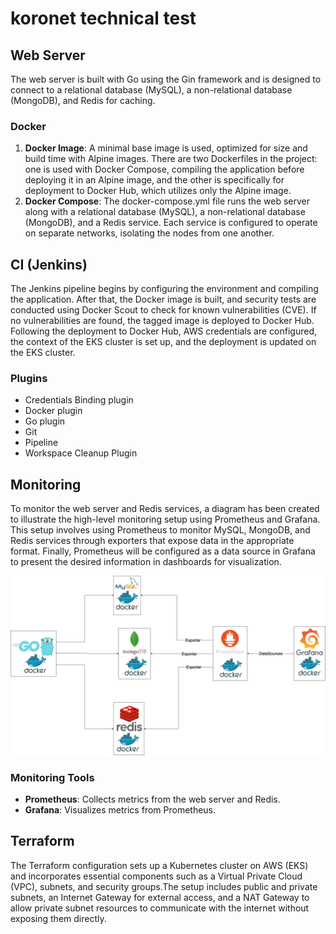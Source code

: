 # koronet technical test

## Web Server
The web server is built with Go using the Gin framework and is designed to connect to a relational database (MySQL), a non-relational database (MongoDB), and Redis for caching.

### Docker
1. **Docker Image**: A minimal base image is used, optimized for size and build time with Alpine images. There are two Dockerfiles in the project: one is used with Docker Compose, compiling the application before deploying it in an Alpine image, and the other is specifically for deployment to Docker Hub, which utilizes only the Alpine image.
2. **Docker Compose**: The docker-compose.yml file runs the web server along with a relational database (MySQL), a non-relational database (MongoDB), and a Redis service. Each service is configured to operate on separate networks, isolating the nodes from one another. 

## CI (Jenkins)
The Jenkins pipeline begins by configuring the environment and compiling the application. After that, the Docker image is built, and security tests are conducted using Docker Scout to check for known vulnerabilities (CVE). If no vulnerabilities are found, the tagged image is deployed to Docker Hub. Following the deployment to Docker Hub, AWS credentials are configured, the context of the EKS cluster is set up, and the deployment is updated on the EKS cluster.

### Plugins
- Credentials Binding plugin
- Docker plugin
- Go plugin
- Git
- Pipeline 
- Workspace Cleanup Plugin

## Monitoring
To monitor the web server and Redis services, a diagram has been created to illustrate the high-level monitoring setup using Prometheus and Grafana. This setup involves using Prometheus to monitor MySQL, MongoDB, and Redis services through exporters that expose data in the appropriate format. Finally, Prometheus will be configured as a data source in Grafana to present the desired information in dashboards for visualization.

![Monitoring Diagram](assets/monitoring_high_level_diagram.png)

### Monitoring Tools
- **Prometheus**: Collects metrics from the web server and Redis.
- **Grafana**: Visualizes metrics from Prometheus.

## Terraform
The Terraform configuration sets up a Kubernetes cluster on AWS (EKS) and incorporates essential components such as a Virtual Private Cloud (VPC), subnets, and security groups.The setup includes public and private subnets, an Internet Gateway for external access, and a NAT Gateway to allow private subnet resources to communicate with the internet without exposing them directly.